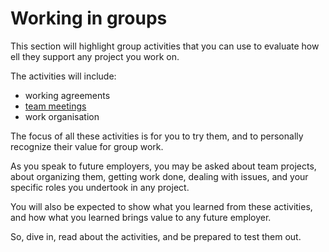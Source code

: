 # Working in groups

This section will highlight group activities that you can use to evaluate how ell they support any project you work on.

The activities will include:

- working agreements
- [team meetings]()
- work organisation

The focus of all these activities is for you to try them, and to personally recognize their value for group work.

As you speak to future employers, you may be asked about team projects, about organizing them, getting work done, dealing with issues, and your specific roles you undertook in any project.

You will also be expected to show what you learned from these activities, and how what you learned brings value to any future employer.

So, dive in, read about the activities, and be prepared to test them out.

